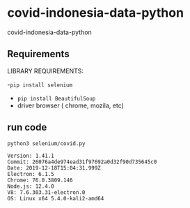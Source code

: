 # covid-indonesia-data-python

covid-indonesia-data-python

## Requirements

LIBRARY REQUIREMENTS:

-`pip install selenium`

- `pip install BeautifulSoup`
- driver browser ( chrome, mozila, etc)

## run code

```
python3 selenium/covid.py
```

```
Version: 1.41.1
Commit: 26076a4de974ead31f97692a0d32f90d735645c0
Date: 2019-12-18T15:04:31.999Z
Electron: 6.1.5
Chrome: 76.0.3809.146
Node.js: 12.4.0
V8: 7.6.303.31-electron.0
OS: Linux x64 5.4.0-kali2-amd64
```
